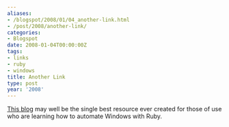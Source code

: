```yaml
---
aliases:
- /blogspot/2008/01/04_another-link.html
- /post/2008/another-link/
categories:
- Blogspot
date: 2008-01-04T00:00:00Z
tags:
- links
- ruby
- windows
title: Another Link
type: post
year: '2008'
---
```

<a href="http://rubyonwindows.blogspot.com/">This blog</a> may well be the single best resource ever created for those of use who are learning how to automate Windows with Ruby.
<!--more-->
